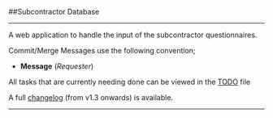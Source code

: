 ##Subcontractor Database
___

A web application to handle the input of the subcontractor questionnaires.

Commit/Merge Messages use the following convention;

- **Message** (_Requester_)

All tasks that are currently needing done can be viewed in the [TODO](TODO.md) file  

A full [changelog](changelog.md) (from v1.3 onwards) is available.  

___
